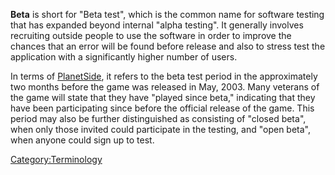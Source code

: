 **Beta** is short for "Beta test", which is the common name for software
testing that has expanded beyond internal "alpha testing". It generally
involves recruiting outside people to use the software in order to
improve the chances that an error will be found before release and also
to stress test the application with a significantly higher number of
users.

In terms of [PlanetSide](PlanetSide "wikilink"), it refers to the beta
test period in the approximately two months before the game was released
in May, 2003. Many veterans of the game will state that they have
"played since beta," indicating that they have been participating since
before the official release of the game. This period may also be further
distinguished as consisting of "closed beta", when only those invited
could participate in the testing, and "open beta", when anyone could
sign up to test.

[Category:Terminology](Category:Terminology "wikilink")